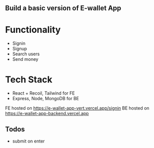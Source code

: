 
## Build a basic version of E-wallet App

# Functionality
- Signin
- Signup
- Search users
- Send money

# Tech Stack
- React + Recoil, Tailwind for FE
- Express, Node, MongoDB for BE


FE hosted on https://e-wallet-app-vert.vercel.app/signin
BE hosted on https://e-wallet-app-backend.vercel.app

## Todos
- submit on enter
